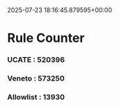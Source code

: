 2025-07-23 18:16:45.879595+00:00
# Rule Counter 
 ### UCATE : 520396

 ### Veneto : 573250

 ### Allowlist : 13930